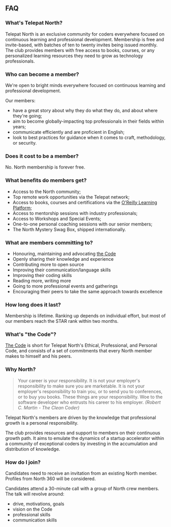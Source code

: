 
## FAQ

### What's Telepat North?
Telepat North is an exclusive community for coders everywhere focused on continuous learning and professional development. Membership is free and invite-based, with batches of ten to twenty invites being issued monthly. The club provides members with free access to books, courses, or any personalized learning resources they need to grow as technology professionals.
            
### Who can become a member?
We're open to bright minds everywhere focused on continuous learning and professional development.

Our members:
- have a great story about why they do what they do, and about where they're going;
- aim to become globally-impacting top professionals in their fields within years;
- communicate efficiently and are proficient in English;
- look to best practices for guidance when it comes to craft, methodology, or security.

### Does it cost to be a member?
No. North membership is forever free.

### What benefits do members get?
- Access to the North community;
- Top remote work opportunities via the Telepat network;
- Access to books, courses and certifications via the [O'Reilly Learning Platform](https://www.oreilly.com/online-learning/features.html);
- Access to mentorship sessions with industry professionals;
- Access to Workshops and Special Events;
- One-to-one personal coaching sessions with our senior members;
- The North Mystery Swag Box, shipped internationally.
    
### What are members committing to?
- Honouring, maintaining and advocating [the Code](https://github.com/telepat-io/code)
- Openly sharing their knowledge and experience
- Contributing more to open source
- Improving their communication/language skills
- Improving their coding skills
- Reading more, writing more
- Going to more professional events and gatherings
- Encouraging their peers to take the same approach towards excellence

### How long does it last?
Membership is lifetime. Ranking up depends on individual effort, but most of our members reach the STAR rank within two months.

### What's "the Code"?
[The Code](https://github.com/telepat-io/code) is short for Telepat North's Ethical, Professional, and Personal Code, and consists of a set of commitments that every North member makes to himself and his peers.

### Why North?
> Your career is your responsibility. It is not your employer's responsibility to make sure you are marketable. It is not your employer's responsibility to train you, or to send you to conferences, or to buy you books. These things are your responsibility. Woe to the software developer who entrusts his career to his employer. *(Robert C. Martin - The Clean Coder)*

Telepat North's members are driven by the knowledge that professional growth is a personal responsibility.

The club provides resources and support to members on their continuous growth path. It aims to emulate the dynamics of a startup accelerator within a community of exceptional coders by investing in the accumulation and distribution of knowledge.

### How do I join?
Candidates need to receive an invitation from an existing North member. Profiles from North 360 will be considered.

Candidates attend a 30-minute call with a group of North crew members. The talk will revolve around:
- drive, motivations, goals
- vision on the Code
- professional skills
- communication skills
